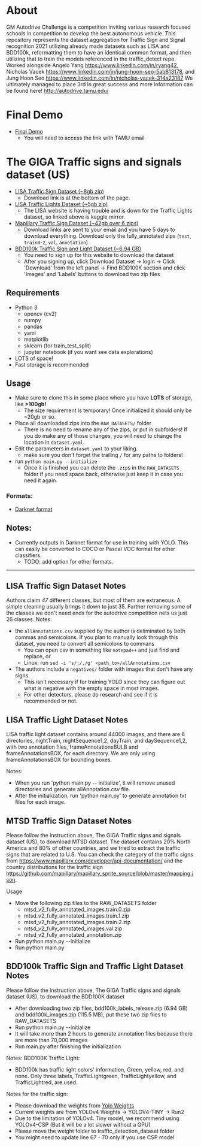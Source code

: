 # About 

GM Autodrive Challenge is a competition inviting various research focused schools in competition to develop the best autonomous vehicle. This repository represents the dataset aggregation for Traffic Sign and Signal recognition 2021 utilizing already made datasets such as LISA and BDD100k, reformatting them to have an identical common format, and then utilizing that to train the models referenced in the traffic_detect repo. Worked alongside Angelo Yang https://www.linkedin.com/in/ryang42, Nicholas Vacek https://www.linkedin.com/in/jung-hoon-seo-5ab813178, and Jung Hoon Seo https://www.linkedin.com/in/nicholas-vacek-314a23187
We ultimately managed to place 3rd in great success and more information can be found here! http://autodrive.tamu.edu/ 

# Final Demo
- [Final Demo](https://drive.google.com/file/d/1ASL5h8EOw2rj-DX_UaIL8lclbXFhTwpL/view?usp=sharing)
    - You will need to access the link with TAMU email 
# The GIGA Traffic signs and signals dataset (US)
- [LISA Traffic Sign Dataset (~8gb zip)](http://cvrr.ucsd.edu/LISA/lisa-traffic-sign-dataset.html)
    - Download link is at the bottom of the page.
- [LISA Traffic Lights Dataset (~5gb zip)](https://www.kaggle.com/mbornoe/lisa-traffic-light-dataset)
    - The LISA website is having trouble and is down for the Traffic Lights dataset, so linked above is kaggle mirror.
- [Mapillary Traffic Sign Dataset (~42gb over 6 zips)](https://www.mapillary.com/dataset/trafficsign)
    - Download links are sent to your email and you have 5 days to download everything. Download only the fully_annotated zips (`test`, `train0`-`2`, `val`, `annotation`)
- [BDD100k Traffic Sign and Light Dataset (~6.94 GB)](https://bdd-data.berkeley.edu/)
    - You need to sign up for this website to download the dataset
    - After you signing up, click Download Dataset -> login -> Click 'Download' from the left panel -> Find BDD100K section and click 'Images' and 'Labels' buttons to download two zip files

## Requirements
- Python 3
    - opencv (cv2)
    - numpy
    - pandas
    - yaml
    - matplotlib
    - sklearn (for train_test_split)
    - jupyter notebook (if you want see data explorations)
- LOTS of space!
- Fast storage is recommended

## Usage
- Make sure to clone this in some place where you have **LOTS** of storage, like **>100gb!**
    - The size requirement is temporary! Once initialized it should only be ~20gb or so.
- Place all downloaded zips into the `RAW_DATASETS/` folder
    - There is no need to rename any of the zips, or put in subfolders! If you do make any of those changes, you will need to change the location in `dataset.yaml`
- Edit the parameters in `dataset.yaml` to your liking.
    - make sure you don't forget the trailing `/` for any paths to folders!
- run `python main.py --initialize`
    - Once it is finished you can delete the `.zip`s in the `RAW_DATASETS` folder if you need space back, otherwise just keep it in case you need it again.

### Formats:
- [Darknet format](https://github.com/AlexeyAB/Yolo_mark/issues/60#issuecomment-401854885)

## Notes:
- Currently outputs in Darknet format for use in training with YOLO. This can easily be converted to COCO or Pascal VOC format for other classifiers.
    - TODO: add option for other formats.
---

## LISA Traffic Sign Dataset Notes
Authors claim *47* different classes, but most of them are extraneous. A simple cleaning usually brings it down to just 35. Further removing some of the classes we don't need ends for the autodrive competition nets us just 26 classes.
Notes:
- the `allAnnotations.csv` supplied by the author is deliminated by both commas and semicolons. If you plan to manually look through this dataset, you need to convert all semicolons to commans
    - You can open csv in something like `notepad++` and just find and replace, or
    - Linux: run `sed -i 's/;/,/g' <path_to>/allAnnotations.csv`
- The authors include a `negatives/` folder with images that don't have any signs.
    - This isn't necessary if for training YOLO since they can figure out what is negative with the empty space in most images.
    - For other detectors, please do research and see if it is recommended or not.

## LISA Traffic Light Dataset Notes

LISA traffic light dataset contains around 44000 images, and there are 6 directories, nightTrain, nightSequence1,2, dayTrain, and daySequence1,2, with two annotation files, frameAnnotationsBULB and frameAnnotationsBOX, for each directory. We are only using frameAnnotationsBOX for bounding boxes.

Notes:
- When you run 'python main.py -- initialize', it will remove unused directories and generate allAnnotation.csv file. 
- After the initialization, run 'python main.py' to generate annotation txt files for each image.

## MTSD Traffic Sign Dataset Notes
Please follow the instruction above, The GIGA Traffic signs and signals dataset (US), to download MTSD dataset. The dataset contains 20% North America and 80% of other countries, and we tried to extract the traffic signs that are related to U.S. You can check the category of the traffic signs from https://www.mapillary.com/developer/api-documentation/ and the country distributions for the traffic sign https://github.com/mapillary/mapillary_sprite_source/blob/master/mapping.json.

Usage
- Move the following zip files to the RAW_DATASETS folder
  - mtsd_v2_fully_annotated_images.train.0.zip
  - mtsd_v2_fully_annotated_images.train.1.zip
  - mtsd_v2_fully_annotated_images.train.2.zip
  - mtsd_v2_fully_annotated_images.val.zip
  - mtsd_v2_fully_annotated_annotation.zip
- Run python main.py --initialize
- Run python main.py

## BDD100k Traffic Sign and Traffic Light Dataset Notes
Please follow the instruction above, The GIGA Traffic signs and signals dataset (US), to download the BDD100K dataset
- After downloading two zip files, bdd100k_labels_release.zip (6.94 GB) and bdd100k_images.zip (115.5 MB), put these two zip files to RAW_DATASETS
- Run python main.py --initialize
- It will take more than 2 hours to generate annotation files because there are more than 70,000 images
- Run main.py after finishing the initialization

Notes:
BDD100K Traffic Light:
  - BDD100k has traffic light colors' information, Green, yellow, red, and none. Only three labels, TrafficLightgreen, TrafficLightyellow, and TrafficLightred, are used.

Notes for the traffic sign:
  - Please download the weights from [Yolo Weights](https://drive.google.com/drive/folders/1JYdu6nVTAw-i4xpqJ-Zrzcw2Wiwc3alU)
  - Current weights are from YOLOv4 Weights -> YOLOV4-TINY -> Run2
  - Due to the limitation of YOLOv4. Tiny model, we recommend using YOLOv4-CSP (But it will be a lot slower without a GPU)
  - Please move the weight folder to traffic_detection_dataset folder
  - You might need to update line 67 - 70 only if you use CSP model
